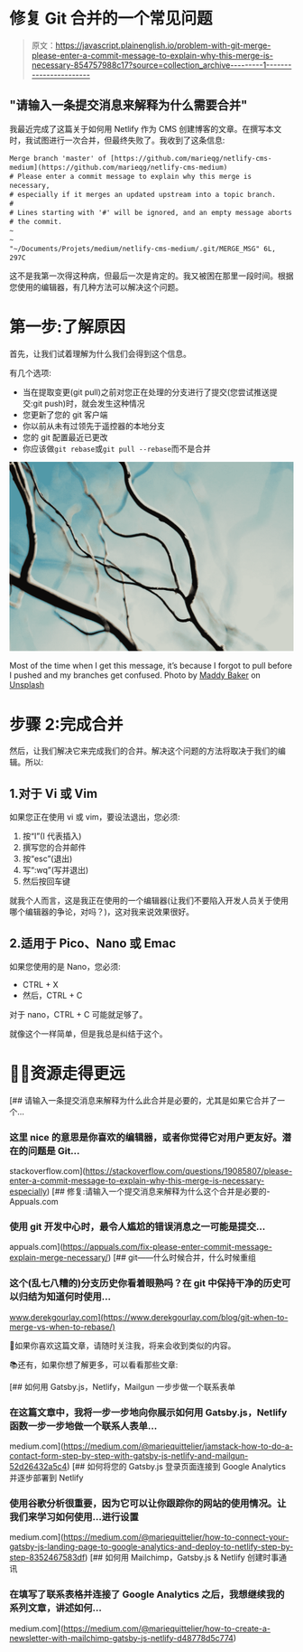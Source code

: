 # 修复 Git 合并的一个常见问题

> 原文：<https://javascript.plainenglish.io/problem-with-git-merge-please-enter-a-commit-message-to-explain-why-this-merge-is-necessary-854757988c17?source=collection_archive---------1----------------------->

## "请输入一条提交消息来解释为什么需要合并"

我最近完成了这篇关于如何用 Netlify 作为 CMS 创建博客的文章。在撰写本文时，我试图进行一次合并，但最终失败了。我收到了这条信息:

```
Merge branch 'master' of [https://github.com/marieqg/netlify-cms-medium](https://github.com/marieqg/netlify-cms-medium)
# Please enter a commit message to explain why this merge is necessary,
# especially if it merges an updated upstream into a topic branch.
#
# Lines starting with '#' will be ignored, and an empty message aborts
# the commit.
~                                                                                                                                                                  
~                                                                                                                                                                                                                                                                                                                                
"~/Documents/Projets/medium/netlify-cms-medium/.git/MERGE_MSG" 6L, 297C
```

这不是我第一次得这种病，但最后一次是肯定的。我又被困在那里一段时间。根据您使用的编辑器，有几种方法可以解决这个问题。

# 第一步:了解原因

首先，让我们试着理解为什么我们会得到这个信息。

有几个选项:

*   当在提取变更(git pull)之前对您正在处理的分支进行了提交(您尝试推送提交:git push)时，就会发生这种情况
*   您更新了您的 git 客户端
*   你以前从未有过领先于遥控器的本地分支
*   您的 git 配置最近已更改
*   你应该做`git rebase`或`git pull --rebase`而不是合并

![](img/99f470d062af39b709a26c60aa71aca0.png)

Most of the time when I get this message, it’s because I forgot to pull before I pushed and my branches get confused. Photo by [Maddy Baker](https://unsplash.com/@maddybakes?utm_source=unsplash&utm_medium=referral&utm_content=creditCopyText) on [Unsplash](https://unsplash.com/s/photos/branches-git?utm_source=unsplash&utm_medium=referral&utm_content=creditCopyText)

# 步骤 2:完成合并

然后，让我们解决它来完成我们的合并。解决这个问题的方法将取决于我们的编辑。所以:

## 1.对于 Vi 或 Vim

如果您正在使用 vi 或 vim，要设法退出，您必须:

1.  按“I”(I 代表插入)
2.  撰写您的合并邮件
3.  按“esc”(退出)
4.  写“:wq”(写并退出)
5.  然后按回车键

就我个人而言，这是我正在使用的一个编辑器(让我们不要陷入开发人员关于使用哪个编辑器的争论，对吗？)，这对我来说效果很好。

## 2.适用于 Pico、Nano 或 Emac

如果您使用的是 Nano，您必须:

*   CTRL + X
*   然后，CTRL + C

对于 nano，CTRL + C 可能就足够了。

就像这个一样简单，但是我总是纠结于这个。

# 🕵️‍♂️资源走得更远

[](https://stackoverflow.com/questions/19085807/please-enter-a-commit-message-to-explain-why-this-merge-is-necessary-especially) [## 请输入一条提交消息来解释为什么此合并是必要的，尤其是如果它合并了一个…

### 这里 nice 的意思是你喜欢的编辑器，或者你觉得它对用户更友好。潜在的问题是 Git…

stackoverflow.com](https://stackoverflow.com/questions/19085807/please-enter-a-commit-message-to-explain-why-this-merge-is-necessary-especially) [](https://appuals.com/fix-please-enter-commit-message-explain-merge-necessary/) [## 修复:请输入一个提交消息来解释为什么这个合并是必要的-Appuals.com

### 使用 git 开发中心时，最令人尴尬的错误消息之一可能是提交…

appuals.com](https://appuals.com/fix-please-enter-commit-message-explain-merge-necessary/) [](https://www.derekgourlay.com/blog/git-when-to-merge-vs-when-to-rebase/) [## git——什么时候合并，什么时候重组

### 这个(乱七八糟的)分支历史你看着眼熟吗？在 git 中保持干净的历史可以归结为知道何时使用…

www.derekgourlay.com](https://www.derekgourlay.com/blog/git-when-to-merge-vs-when-to-rebase/) 

👏如果你喜欢这篇文章，请随时关注我，将来会收到类似的内容。

📚还有，如果你想了解更多，可以看看那些文章:

[](https://medium.com/@mariequittelier/jamstack-how-to-do-a-contact-form-step-by-step-with-gatsby-js-netlify-and-mailgun-52d26432a5c4) [## 如何用 Gatsby.js，Netlify，Mailgun 一步步做一个联系表单

### 在这篇文章中，我将一步一步地向你展示如何用 Gatsby.js，Netlify 函数一步一步地做一个联系人表单…

medium.com](https://medium.com/@mariequittelier/jamstack-how-to-do-a-contact-form-step-by-step-with-gatsby-js-netlify-and-mailgun-52d26432a5c4) [](https://medium.com/@mariequittelier/how-to-connect-your-gatsby-js-landing-page-to-google-analytics-and-deploy-to-netlify-step-by-step-8352467583df) [## 如何将您的 Gatsby.js 登录页面连接到 Google Analytics 并逐步部署到 Netlify

### 使用谷歌分析很重要，因为它可以让你跟踪你的网站的使用情况。让我们来学习如何使用…进行设置

medium.com](https://medium.com/@mariequittelier/how-to-connect-your-gatsby-js-landing-page-to-google-analytics-and-deploy-to-netlify-step-by-step-8352467583df) [](https://medium.com/@mariequittelier/how-to-create-a-newsletter-with-mailchimp-gatsby-js-netlify-d48778d5c774) [## 如何用 Mailchimp，Gatsby.js & Netlify 创建时事通讯

### 在填写了联系表格并连接了 Google Analytics 之后，我想继续我的系列文章，讲述如何…

medium.com](https://medium.com/@mariequittelier/how-to-create-a-newsletter-with-mailchimp-gatsby-js-netlify-d48778d5c774)